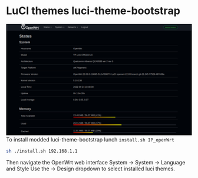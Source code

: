 # LuCI themes luci-theme-bootstrap
![luci-theme-bootstrap](assets/Screenshot%20from%202022-09-24%2010-48-01.png)
To install modded luci-theme-bootstrap lunch `install.sh IP_openWrt`
```bash
sh ./install.sh 192.168.1.1
```
Then navigate the OpenWrt web interface System → System → Language and Style
Use the → Design dropdown to select installed luci themes.